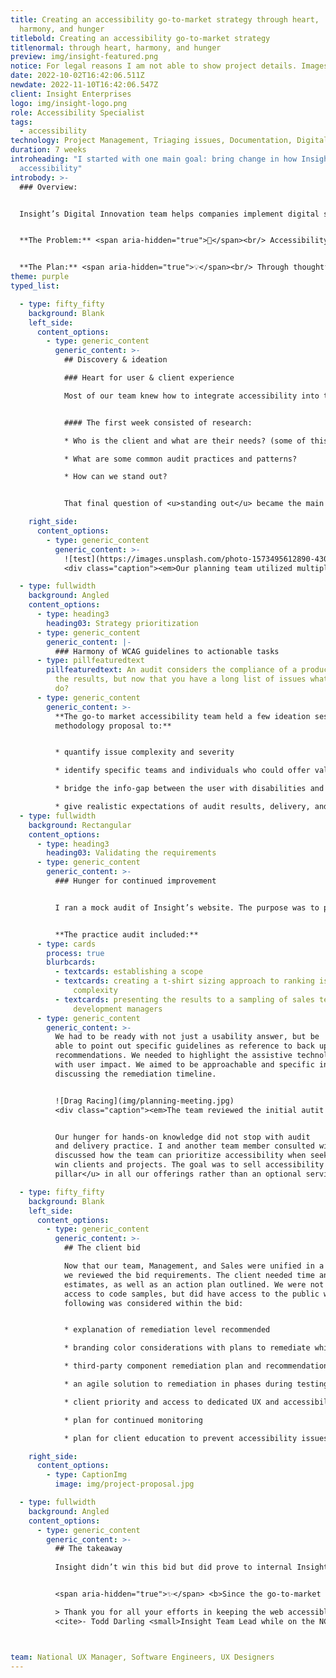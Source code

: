 ```yaml
---
title: Creating an accessibility go-to-market strategy through heart,
  harmony, and hunger
titlebold: Creating an accessibility go-to-market strategy
titlenormal: through heart, harmony, and hunger
preview: img/insight-featured.png
notice: For legal reasons I am not able to show project details. Images are representational only.
date: 2022-10-02T16:42:06.511Z
newdate: 2022-11-10T16:42:06.547Z
client: Insight Enterprises
logo: img/insight-logo.png
role: Accessibility Specialist
tags:
  - accessibility
technology: Project Management, Triaging issues, Documentation, Digital Strategy
duration: 7 weeks
introheading: "I started with one main goal: bring change in how Insight markets
  accessibility"
introbody: >-
  ### Overview:


  Insight’s Digital Innovation team helps companies implement digital solutions from discovery to delivery. During 2019 select individuals from the team came together to improve Insight's stake in accessibility. My role in this go-to-market plan involved ideation, creation of a delivery deck, documentation for bid strategy, and triage.


  **The Problem:** <span aria-hidden="true">🤔</span><br/> Accessibility as an integrated solution was lacking. Insight had several subject matter experts but outisde of internal initiatives was not making use of this knowledge for clients.


  **The Plan:** <span aria-hidden="true">💡</span><br/> Through thoughtful internal planning and education a go-to-market strategy for Insight would be launched as a way for Insight to start taking on accessibility-specific projects. This would start with team education and would end with a client bid. 
theme: purple
typed_list:

  - type: fifty_fifty
    background: Blank
    left_side:
      content_options:
        - type: generic_content
          generic_content: >-
            ## Discovery & ideation

            ### Heart for user & client experience

            Most of our team knew how to integrate accessibility into the design and development process, but we didn’t have a formal audit methodology.


            #### The first week consisted of research:

            * Who is the client and what are their needs? (some of this was provided by the client prior to the bid)

            * What are some common audit practices and patterns?

            * How can we stand out?


            That final question of <u>standing out</u> became the main focus. Our team had the heart and the accessible design/development experience, but we lacked audit-specific experience. Rather than keep the deliverable to only a handoff of data the team focused on integrating remediation as part of the bid. We sought to answer the “okay, now what?” that can follow introducing anyone to new concepts. We sought empathy in our bid for clients that may be overwhelmed with the changes needed for compliance.

    right_side:
      content_options:
        - type: generic_content
          generic_content: >-
            ![test](https://images.unsplash.com/photo-1573495612890-430e48b164df?ixlib=rb-4.0.3&ixid=MnwxMjA3fDB8MHxzZWFyY2h8MzB8fHRlY2glMjByZXNlYXJjaHxlbnwwfHwwfHw%3D&auto=format&fit=crop&w=500&q=60)
            <div class="caption"><em>Our planning team utilized multiple tools in the initial discovery stage.</em></div>

  - type: fullwidth
    background: Angled
    content_options:
      - type: heading3
        heading03: Strategy prioritization
      - type: generic_content
        generic_content: |-
          ### Harmony of WCAG guidelines to actionable tasks
      - type: pillfeaturedtext
        pillfeaturedtext: An audit considers the compliance of a product and the data as
          the results, but now that you have a long list of issues what do you
          do?
      - type: generic_content
        generic_content: >-
          **The go-to market accessibility team held a few ideation sessions resulting in a
          methodology proposal to:**


          * quantify issue complexity and severity

          * identify specific teams and individuals who could offer valuable remediation experience for a variety of issues

          * bridge the info-gap between the user with disabilities and stakeholders that still struggle to see accessibility as beneficial outside of lawsuit prevention 

          * give realistic expectations of audit results, delivery, and remediation planning without first seeing the design or code for the product involved in the bid
  - type: fullwidth
    background: Rectangular
    content_options:
      - type: heading3
        heading03: Validating the requirements
      - type: generic_content
        generic_content: >-
          ### Hunger for continued improvement


          I ran a mock audit of Insight’s website. The purpose was to practice and present to project stakeholders a real plan for changes that should and could be implemented internally. 


          **The practice audit included:**
      - type: cards
        process: true
        blurbcards:
          - textcards: establishing a scope
          - textcards: creating a t-shirt sizing approach to ranking issue severity and
              complexity
          - textcards: presenting the results to a sampling of sales team managers and
              development managers
      - type: generic_content
        generic_content: >-
          We had to be ready with not just a usability answer, but be
          able to point out specific guidelines as reference to back up our
          recommendations. We needed to highlight the assistive technology along
          with user impact. We aimed to be approachable and specific in
          discussing the remediation timeline.


          ![Drag Racing](img/planning-meeting.jpg)
          <div class="caption"><em>The team reviewed the initial autit results. We discovered some initial gaps in the proposal and refined before sending the documentation to Sales.</em></div>


          Our hunger for hands-on knowledge did not stop with audit
          and delivery practice. I and another team member consulted with the sales team. We
          discussed how the team can prioritize accessibility when seeking to
          win clients and projects. The goal was to sell accessibility as a new
          pillar</u> in all our offerings rather than an optional service."

  - type: fifty_fifty
    background: Blank
    left_side:
      content_options:
        - type: generic_content
          generic_content: >-
            ## The client bid

            Now that our team, Management, and Sales were unified in a strategy,
            we reviewed the bid requirements. The client needed time and cost
            estimates, as well as an action plan outlined. We were not given
            access to code samples, but did have access to the public website. The
            following was considered within the bid:


            * explanation of remediation level recommended

            * branding color considerations with plans to remediate while keeping identity intact if issues are found

            * third-party component remediation plan and recommendations for easy, accessible solutions if issues are found

            * an agile solution to remediation in phases during testing process

            * client priority and access to dedicated UX and accessibility experts for questions

            * plan for continued monitoring

            * plan for client education to prevent accessibility issues from being reintroduced

    right_side:
      content_options:
        - type: CaptionImg
          image: img/project-proposal.jpg           

  - type: fullwidth
    background: Angled
    content_options:
      - type: generic_content
        generic_content: >-
          ## The takeaway
          
          Insight didn’t win this bid but did prove to internal Insight team members and managers the need for improvements within each department. Initiatives were shortly implemented to encourage team members to get certified and engage in training. This directly led to the Accessibility track of new teammate onboarding. 


          <span aria-hidden="true">✨</span> <b>Since the go-to-market project, Insight continues to improve how it markets accessibility.</b> The company has made marked efforts in treating accessibility as an ongoing goal for digital products and people.

          > Thank you for all your efforts in keeping the web accessible.<br>
          <cite>- Todd Darling <small>Insight Team Lead while on the NCDOT contract</small></cite>



team: National UX Manager, Software Engineers, UX Designers
---
```

